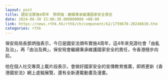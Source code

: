 ```yaml
---
layout: post
title: 國安法實施4周年　鄧炳強：繼續秉承維護國家安全責任
date: 2024-06-30 15:06:30.000000000 +08:00
link: https://news.rthk.hk/rthk/ch/component/k2/1759670-20240630.htm
categories: rthk
---
```


保安局局長鄧炳強表示，今日是國安法頒布實施4周年，這4年來見證社會「由亂及治」，再「由治及興」，保安局會繼續秉承維護國家安全的責任，令香港穩步向前。

他在個人社交專頁上載片段表示，會做好國家安全的宣傳教育推廣，即將更新《香港國安法》網上虛擬展覽，還有全新連載動畫及漫畫。
